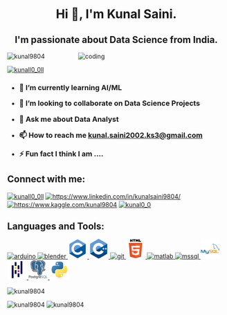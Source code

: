 <h1 align="center">Hi 👋, I'm Kunal Saini.</h1>
<h2 align="center">I'm passionate about Data Science from India.</h2>
<img align="right" alt="coding" width="340" src="https://i.pinimg.com/564x/15/dc/78/15dc789f9c216bb125b56d7465a1c337.jpg">
<p align="left"> <img src="https://komarev.com/ghpvc/?username=kunal9804&label=Profile%20views&color=0e75b6&style=flat" alt="kunal9804" /> </p>

<p align="left"> <a href="https://twitter.com/kunall0_0ll" target="blank"><img src="https://img.shields.io/twitter/follow/kunall0_0ll?logo=twitter&style=for-the-badge" alt="kunall0_0ll" /></a> </p>
<h3>
  
- 🌱 I’m currently learning **AI/ML**

- 👯 I’m looking to collaborate on **Data Science Projects**

- 💬 Ask me about **Data Analyst**

- 📫 How to reach me **kunal.saini2002.ks3@gmail.com**

- ⚡ Fun fact **I think I am ....**
  
</h3>
<h2 align="left">Connect with me:</h2>
<p align="left">
<a href="https://twitter.com/kunall0_0ll" target="blank"><img align="center" src="https://raw.githubusercontent.com/rahuldkjain/github-profile-readme-generator/master/src/images/icons/Social/twitter.svg" alt="kunall0_0ll" height="40" width="50" /></a>
<a href="https://linkedin.com/in/https://www.linkedin.com/in/kunalsaini9804/" target="blank"><img align="center" src="https://raw.githubusercontent.com/rahuldkjain/github-profile-readme-generator/master/src/images/icons/Social/linked-in-alt.svg" alt="https://www.linkedin.com/in/kunalsaini9804/" height="40" width="50" /></a>
<a href="https://kaggle.com/https://www.kaggle.com/kunal9804" target="blank"><img align="center" src="https://raw.githubusercontent.com/rahuldkjain/github-profile-readme-generator/master/src/images/icons/Social/kaggle.svg" alt="https://www.kaggle.com/kunal9804" height="40" width="50" /></a>
<a href="https://www.leetcode.com/kunal0_0" target="blank"><img align="center" src="https://raw.githubusercontent.com/rahuldkjain/github-profile-readme-generator/master/src/images/icons/Social/leet-code.svg" alt="kunal0_0" height="40" width="50" /></a>
</p>

<h2 align="left">Languages and Tools:</h2>
<p align="left"> <a href="https://www.arduino.cc/" target="_blank" rel="noreferrer"> 
<img src="https://cdn.worldvectorlogo.com/logos/arduino-1.svg" alt="arduino" width="45" height="45"/> </a> <a href="https://www.blender.org/" target="_blank" rel="noreferrer"> 
<img src="https://download.blender.org/branding/community/blender_community_badge_white.svg" alt="blender" width="45" height="45"/> </a> <a href="https://www.cprogramming.com/" target="_blank" rel="noreferrer"> 
<img src="https://raw.githubusercontent.com/devicons/devicon/master/icons/c/c-original.svg" alt="c" width="45" height="45"/> </a> <a href="https://www.w3schools.com/cpp/" target="_blank" rel="noreferrer">
<img src="https://raw.githubusercontent.com/devicons/devicon/master/icons/cplusplus/cplusplus-original.svg" alt="cplusplus" width="45" height="45"/> </a> <a href="https://git-scm.com/" target="_blank" rel="noreferrer">
<img src="https://www.vectorlogo.zone/logos/git-scm/git-scm-icon.svg" alt="git" width="45" height="45"/> </a> <a href="https://www.w3.org/html/" target="_blank" rel="noreferrer"> 
<img src="https://raw.githubusercontent.com/devicons/devicon/master/icons/html5/html5-original-wordmark.svg" alt="html5" width="45" height="45"/> </a> <a href="https://www.mathworks.com/" target="_blank" rel="noreferrer">
<img src="https://upload.wikimedia.org/wikipedia/commons/2/21/Matlab_Logo.png" alt="matlab" width="45" height="45"/> </a> <a href="https://www.microsoft.com/en-us/sql-server" target="_blank" rel="noreferrer"> 
<img src="https://www.svgrepo.com/show/303229/microsoft-sql-server-logo.svg" alt="mssql" width="45" height="45"/> </a> <a href="https://www.mysql.com/" target="_blank" rel="noreferrer"> 
<img src="https://raw.githubusercontent.com/devicons/devicon/master/icons/mysql/mysql-original-wordmark.svg" alt="mysql" width="45" height="45"/> </a> <a href="https://pandas.pydata.org/" target="_blank" rel="noreferrer"> 
<img src="https://raw.githubusercontent.com/devicons/devicon/2ae2a900d2f041da66e950e4d48052658d850630/icons/pandas/pandas-original.svg" alt="pandas" width="45" height="45"/> </a> <a href="https://www.postgresql.org" target="_blank" rel="noreferrer"> 
<img src="https://raw.githubusercontent.com/devicons/devicon/master/icons/postgresql/postgresql-original-wordmark.svg" alt="postgresql" width="45" height="45"/> </a> <a href="https://www.python.org" target="_blank" rel="noreferrer"> 
<img src="https://raw.githubusercontent.com/devicons/devicon/master/icons/python/python-original.svg" alt="python" width="45" height="45"/> </a> </p>

<p><img align="center" src="https://github-readme-stats.vercel.app/api/top-langs?username=kunal9804&show_icons=true&locale=en&layout=compact" alt="kunal9804" /></p>

<p><img align="left" src="https://github-readme-stats.vercel.app/api?username=kunal9804&show_icons=true&locale=en" alt="kunal9804" /></p>

<p>&nbsp;<img align="" src="https://github-readme-streak-stats.herokuapp.com/?user=kunal9804&" alt="kunal9804" /></p>
